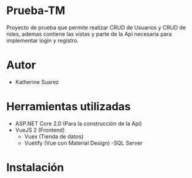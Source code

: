 # Prueba-TM

Proyecto de prueba que permite realizar CRUD de Usuarios y CRUD de roles, ademas contiene las vistas y parte de la Api necesaria para implementar login y registro.

# Autor
  - Katherine Suarez

# Herramientas utilizadas
- ASP.NET Core 2.0 (Para la construcción de la Api)
- VueJS 2 (Frontend)
  - Vuex (Tienda de datos)
  - Vuetify (Vue con Material Design)
 -SQL Server

# Instalación
